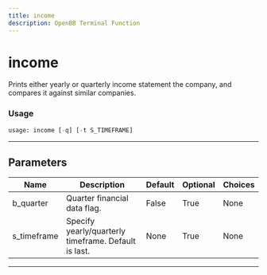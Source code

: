```yaml
---
title: income
description: OpenBB Terminal Function
---
```


# income

Prints either yearly or quarterly income statement the company, and compares it against similar companies.

### Usage

```python
usage: income [-q] [-t S_TIMEFRAME]
```

---

## Parameters

| Name | Description | Default | Optional | Choices |
| ---- | ----------- | ------- | -------- | ------- |
| b_quarter | Quarter financial data flag. | False | True | None |
| s_timeframe | Specify yearly/quarterly timeframe. Default is last. | None | True | None |
---

